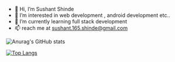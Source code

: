 - 👋 Hi, I’m Sushant Shinde 
- 👀 I’m interested in web development , android development etc..
- 🌱 I’m currently learning full stack development
- 📫 reach me at sushant.165.shinde@gmail.com
 
![Anurag's GitHub stats](https://github-readme-stats.vercel.app/api?username=dfuseop-exe&show_icons=true&theme=radical)

[![Top Langs](https://github-readme-stats.vercel.app/api/top-langs/?username=dfuseop-exe&layout=compact)](https://github.com/anuraghazra/github-readme-stats)

<!---
dfuseop-exe/dfuseop-exe is a ✨ special ✨ repository because its `README.md` (this file) appears on your GitHub profile.
You can click the Preview link to take a look at your changes.
--->
